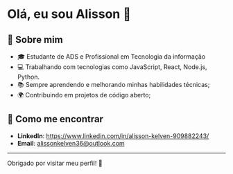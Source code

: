 # Olá, eu sou Alisson 👋

## 👤 Sobre mim

- 🎓 Estudante de ADS e Profissional em Tecnologia da informação
- 💻 Trabalhando com tecnologias como JavaScript, React, Node.js, Python.
- 📚 Sempre aprendendo e melhorando minhas habilidades técnicas;
- 🌍 Contribuindo em projetos de código aberto;

## 💬 Como me encontrar

- **LinkedIn**: https://www.linkedin.com/in/alisson-kelven-909882243/
- **Email**: alissonkelven36@outlook.com
---
Obrigado por visitar meu perfil! 🚀


<!--
**https-Alisson/https-Alisson** is a ✨ _special_ ✨ repository because its `README.md` (this file) appears on your GitHub profile.

Here are some ideas to get you started:

- 🔭 I’m currently working on ...
- 🌱 I’m currently learning ...
- 👯 I’m looking to collaborate on ...
- 🤔 I’m looking for help with ...
- 💬 Ask me about ...
- 📫 How to reach me: ...
- 😄 Pronouns: ...
- ⚡ Fun fact: ...
-->
